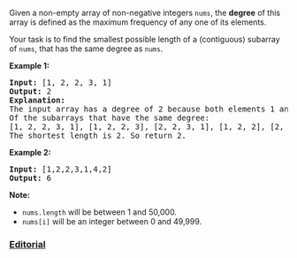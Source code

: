 Given a non-empty array of non-negative integers `nums`, the **degree** of this array is defined as the maximum frequency of any one of its elements.

Your task is to find the smallest possible length of a (contiguous) subarray of `nums`, that has the same degree as `nums`.

**Example 1:**
<pre>
<b>Input:</b> [1, 2, 2, 3, 1]
<b>Output:</b> 2
<b>Explanation:</b>
The input array has a degree of 2 because both elements 1 and 2 appear twice.
Of the subarrays that have the same degree:
[1, 2, 2, 3, 1], [1, 2, 2, 3], [2, 2, 3, 1], [1, 2, 2], [2, 2, 3], [2, 2]
The shortest length is 2. So return 2.
</pre>

**Example 2:**
<pre>
<b>Input:</b> [1,2,2,3,1,4,2]
<b>Output:</b> 6
</pre>

**Note:**

 - `nums.length` will be between 1 and 50,000.
 - `nums[i]` will be an integer between 0 and 49,999.

### [Editorial](https://leetcode.com/articles/degree-of-an-array/)
